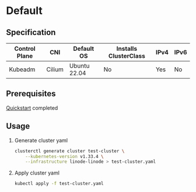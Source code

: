 # Default
## Specification
| Control Plane | CNI    | Default OS   | Installs ClusterClass | IPv4 | IPv6 |
|---------------|--------|--------------|-----------------------|------|------|
| Kubeadm       | Cilium | Ubuntu 22.04 | No                    | Yes  | No   |
## Prerequisites
[Quickstart](../getting-started.md) completed
## Usage
1. Generate cluster yaml
    ```bash
    clusterctl generate cluster test-cluster \
        --kubernetes-version v1.33.4 \
        --infrastructure linode-linode > test-cluster.yaml
    ```
2. Apply cluster yaml
    ```bash
    kubectl apply -f test-cluster.yaml
    ```
